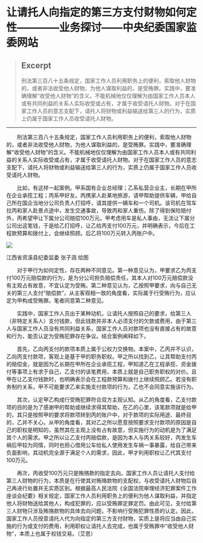 
# 让请托人向指定的第三方支付财物如何定性————业务探讨——中央纪委国家监委网站

> ## Excerpt
> 刑法第三百八十五条规定，国家工作人员利用职务上的便利，索取他人财物的，或者非法收受他人财物，为他人谋取利益的，是受贿罪。实践中，要准确理解“收受他人财物”的含义。不能机械地仅仅理解为由国家工作人员本人或有共同利益的关系人实际收受或占有，才属于收受请托人财物。对于在国家工作人员的意志支配下，请托人将财物或利益输送给第三人的行为，实质上仍属于国家工作人员收受请托人财物。

---
　　刑法第三百八十五条规定，国家工作人员利用职务上的便利，索取他人财物的，或者非法收受他人财物，为他人谋取利益的，是受贿罪。实践中，要准确理解“收受他人财物”的含义。不能机械地仅仅理解为由国家工作人员本人或有共同利益的关系人实际收受或占有，才属于收受请托人财物。对于在国家工作人员的意志支配下，请托人将财物或利益输送给第三人的行为，实质上仍属于国家工作人员收受请托人财物。

　　比如，有这样一起案例。甲系国有企业总经理；乙系私营企业主，长期在甲所在企业承揽工程；丙系甲好友。丙携家人赴某地旅游，请甲帮助提供车辆，甲给自己所在国企当地分公司负责人打招呼，请其提供一辆车和一个司机。该司机在驾车拉丙和家人赴景点途中，发生交通事故，导致丙和家人重伤。除了得到保险赔付外，丙希望甲让下属分公司赔偿100万元。甲考虑用车是私人事由，无法让下属分公司出这笔钱，于是给乙打招呼，让乙给丙支付100万元，并明确表示，今后在工程款预算和拨付上，会继续照顾。后乙将100万元转入丙账户中。

![](https://www.ccdi.gov.cn/hdjln/ywtt/202411/W020241129376166879236.jpeg)

江西省资溪县纪委监委 张子涵 绘图

　　对于甲行为如何定性，存在两种不同意见。第一种意见认为，甲要求乙为丙支付100万元赔偿款的行为，是为分公司担负赔偿责任，其本人对100万元赔偿款没有主观占有故意，不宜认定为受贿。第二种意见认为，乙按照甲要求，向与自己无关的第三人支付“赔偿款”，从主客观相一致的角度看，实际属于行受贿行为，应认定为甲构成受贿罪。笔者同意第二种意见。

　　实践中，国家工作人员出于某种动机，让请托人按照自己的要求，给第三人（非特定关系人）支付钱款，但此钱款并非本人必须支付的欠款或费用，由于第三人与国家工作人员没有共同利益关系，国家工作人员对款项也没有直接占有的故意和行为，能否认定为受贿犯罪存在争议。结合案例阐释如下。

　　首先，乙向丙支付的款项本质上属于公权力交换物。本案中，乙丙并不认识，乙向丙支付款项，客观上是基于甲的职务职权。甲之所以找到乙，让其帮助支付丙的赔偿金，就是因为乙长期在甲所在企业承揽工程，甲知道乙在工程承揽、资金拨付等事项上有求于自己，乙支付的该笔费用，本质上就是自己职务职权的对价。且甲在让乙支付钱款时，也明确表示会在工程款预算和拨付上继续照顾乙。若没有职务制约关系，甲不可能要求乙来实施支付款项的行为，乙也不会同意实施该行为。

　　其次，认定甲乙构成行受贿犯罪符合双方主观认知。从乙的角度看，乙支付款项的目的是为了感谢甲的帮助或继续求得其帮助，在乙的心里，该笔款项就是给甲的，其只是按照甲的要求将款项转到丙的账户中，对于款项的实际用途、最终目的，乙并不关心。从甲的角度看，其对乙之所以愿意按照要求支付款项的原因是自己的职权是明知的，虽然其在主观上没有占有故意，但实施行为的动机是为了满足其个人的需求。甲之所以让乙支付丙赔偿款，是因为本人与丙关系较好，丙发生车祸后甲较为同情，同时也担心借用公车给私人使用发生车祸一事暴露，给自己带来负面影响，其动机完全源于满足个人的需求，因此，甲才利用职权让乙代其支付100万元。 

　　再次，丙收受100万元只是贿赂款的指定去向。国家工作人员让请托人支付给第三人财物的行为，本质是在行使其对贿赂款物的支配权，与收受请托人财物后自己再进行处置并无实质区别。根据最高人民法院《全国法院审理经济犯罪案件工作座谈会纪要》相关规定，国家工作人员利用职务上的便利为他人谋取利益，并指定他人将财物送给其他人，构成犯罪的，应以受贿罪定罪定罚。由此可见，支付给第三人财物只涉及贿赂款物的具体去向问题，不影响行受贿犯罪性质的认定。因此，国家工作人员授意请托人代为向指定的第三方支付财物，实质上是将应当由自己实施的行为或支付的费用，利用职权让请托人去完成，也属于受贿罪中“收受他人财物”，本质上也属于权钱交易。（艾思）
